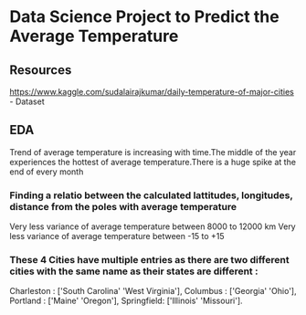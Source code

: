 # Data Science Project to Predict the Average Temperature

## Resources
https://www.kaggle.com/sudalairajkumar/daily-temperature-of-major-cities - Dataset
## EDA
Trend of average temperature is increasing with time.The middle of the year experiences the hottest of average temperature.There is a huge spike at the end of every month
### Finding a relatio between the calculated lattitudes, longitudes, distance from the poles with average temperature
Very less variance of average temperature between 8000 to 12000 km 
Very less variance of average temperature between -15 to +15
### These 4 Cities have multiple entries as there are two different cities with the same name as their states are different :
Charleston :  ['South Carolina' 'West Virginia'],
Columbus :    ['Georgia' 'Ohio'],
Portland :    ['Maine' 'Oregon'],
Springfield:  ['Illinois' 'Missouri'].
